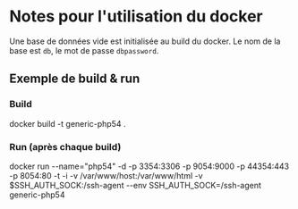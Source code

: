 # Notes pour l'utilisation du docker

Une base de données vide est initialisée au build du docker. Le nom de la base est `db`, le mot de passe `dbpassword`.


## Exemple de build & run
### Build
docker build -t generic-php54 .

### Run (après chaque build)
docker run --name="php54" -d -p 3354:3306 -p 9054:9000 -p 44354:443 -p 8054:80 -t -i -v /var/www/host:/var/www/html -v $SSH_AUTH_SOCK:/ssh-agent --env SSH_AUTH_SOCK=/ssh-agent generic-php54
